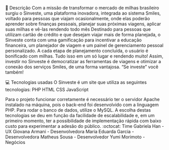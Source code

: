:page_with_curl: Descrição
Com a missão de transformar o mercado de milhas brasileiro surgiu o Sinveste, uma plataforma inovadora, integrada ao sistema Smiles, voltado para pessoas que viajam ocasionalmente, onde elas poderão aprender sobre finanças pessoais, planejar suas próximas viagens, aplicar suas milhas e vê-las rendendo todo mês
Destinado para pessoas que utilizam cartão de crédito e que desejam viajar mais de forma planejada, o Sinveste conta com uma gamificação para incentivar a educação financeira, um planejador de viagem e um painel de gerenciamento pessoal personalizado. A cada etapa de planejamento concluída, o usuário é bonificado com milhas. Tudo isso em um só lugar e rendendo muito!
Assim, investir no Sinveste é democratizar as ferramentas de viagens e otimizar a conexão dos serviços Smiles, de uma forma vantajosa.
“Se investe” você também!

:computer: Tecnologias usadas
O Sinveste é um site que utiliza as seguintes tecnologias:
PHP
HTML
CSS
JavaScript
 
Para o projeto funcionar corretamente é necessário ter o servidor Apache instalado na máquina, pois o back-end foi desenvolvido com a linguagem PHP. Para rodar o banco de dados, utilize o MySQL.
A escolha destas tecnologias se deu em função da facilidade de escalabilidade e, em um primeiro momento, ter a possibilidade de implementação rápida com baixo custo para experimentar a adesão do público. 
:octocat: Time
Gabriela Han - UX
Giovana Armani - Desenvolvedora
Maria Eduarda Garcia - Desenvolvedora
Matheus Sousa - Desenvolvedor
Yumi Morimoto - Negócios

